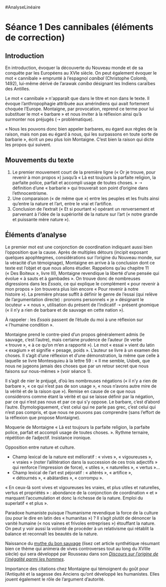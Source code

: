 #AnalyseLinéaire

# Séance 1 Des cannibales (éléments de correction)
## Introduction
En introduction, évoquer la découverte du Nouveau monde et de sa conquête par les Européens au XVIe siècle. On peut également évoquer le mot « cannibale » emprunté à l’espagnol *caníbal* (Christophe Colomb, 1492), lui-même dérivé de l’arawak *caniba* désignant les Indiens caraïbes des Antilles.

Le mot « cannibale » n'apparaît que dans le titre et non dans le texte. Il évoque l’anthropophagie attribuée aux amérindiens qui avait fortement choquée l’Europe. Montaigne, par provocation, reprend ce terme pour lui substituer le mot « barbare » et nous inviter à la réflexion ainsi qu’à surmonter nos préjugés (➝ problématique).

« Nous les pouvons donc bien appeler barbares, eu égard aux règles de la raison, mais non pas eu égard à nous, qui les surpassons en toute sorte de barbarie », écrit un peu plus loin Montaigne. C’est bien la raison qui dicte les propos qui suivent.

## Mouvements du texte
1. Le premier mouvement court de la première ligne (« Or je trouve, pour revenir à mon propos ») jusqu’à « Là est toujours la parfaite religion, la parfaite police, parfait et accompli usage de toutes choses. » ➝ définition d’une « barbarie » qui trouverait son point d’origine dans l’ethnocentrisme.
2. Une comparaison (« de même que ») entre les peuples et les fruits ainsi qu’entre la nature et l’art, entre le vrai et l’artifice.
3. Conclusion de l’extrait (« Et si pourtant ») opérant un renversement et parvenant à l’idée de la supériorité de la nature sur l’art (« notre grande et puissante mère nature »).

## Éléments d’analyse
Le premier mot est une conjonction de coordination indiquant aussi bien l’opposition que la cause. Après de multiples détours (incipit exposant quelques apophtegmes, considérations sur l’origine du Nouveau monde, sur la véracité d’un témoignage), Montaigne en arrive à la conclusion dont ce texte est l’objet et que nous allons étudier.
Rappelons qu’au chapitre 11 (« Des Boiteux », livre III), Montaigne revendique la liberté d’une pensée qui évolue « à sauts et à gambades ». On trouve donc de nombreuses digressions dans les *Essais*, ce qui explique le complément « pour revenir à mon propos » (on trouvera plus loin encore « Pour revenir à notre histoire »).
La première phrase suffit à définir le genre de l’essai (qui relève de l’argumentation directe) : pronoms personnels « je » désignant le locuteur + « nous », utilisation du présent de l’indicatif ➝ présent gnomique (« il n’y a rien de barbare et de sauvage en cette nation »).

À rappeler : les *Essais* passent de l’étude du moi à une réflexion sur « l’humaine condition ».

Montaigne prend le contre-pied d’un propos généralement admis (le sauvage, c’est l’autre), mais certaine prudence de l’auteur (le verbe « trouve », « à ce qu’on m’en a rapporté »). Le mot « essai » vient du latin « exagium » et signifie « pesage, poids ». L’auteur se livre à un examen des choses. Il s’agit d’une réflexion et d’une démonstration, la même que celle à laquelle se livre Montesquieu à la lettre 59 : « Il me semble, Usbek, que nous ne jugeons jamais des choses que par un retour secret que nous faisons sur nous-mêmes » (voir séance 1).

Il s’agit de nier le préjugé, d’où les nombreuses négations (« il n’y a rien de barbare », « ce qui n’est pas de son usage », « nous n’avons autre mire de la vérité et de la raison que »). Remise en cause de ce que nous considérons comme étant la vérité et qui se laisse définir par la négation, par ce qui n’est pas nous et par ce qui s’y oppose. Le barbare, c’est d’abord l’autre. Étymologiquement, c’est celui qui ne parle pas grec, c’est celui qui n’est pas compris, et que nous ne pouvons pas comprendre (sans l’effort de la réflexion que propose Montaigne).

Moquerie de Montaigne « Là est toujours la parfaite religion, la parfaite police, parfait et accompli usage de toutes choses. ». Rythme ternaire, répétition de l’adjectif. Insistance ironique.

Opposition entre nature et culture.
- Champ lexical de la nature est mélioratif : « vives », « vigoureuses », « vraies » (noter l’allitération dans la succession de ces trois adjectifs » qui renforce l’impression de force), « utiles », « naturelles », « vertus »...
- Champ lexical de l’art est péjoratif : « altérés », « artifice », « détournés », « abâtardies », « corrompu ».

« En ceux-là sont vives et vigoureuses les vraies, et plus utiles et naturelles, vertus et propriétés » : abondance de la conjonction de coordination « et » marquant l’accumulation et donc la richesse de la nature. Emploi du superlatif « et plus ».

Paradoxe humaniste puisque l’humanisme revendique la force de la culture (ou pour le dire en latin des « humanitas ») ? Il s’agit plutôt de dénoncer la vanité humaine (« nos vaines et frivoles entreprises ») étouffant la nature. On peut y voir aussi la volonté de procéder à un relativisme qui rétablit la balance et reconnaît les beautés de la nature.

Naissance du [mythe du bon sauvage](http://www.cvm.qc.ca/encephi/Syllabus/Litterature/18e/bonsauvage.htm) (lisez cet article synthétique résumant bien ce thème qui animera de vives controverses tout au long du XVIIIe siècle) qui sera développé par Rousseau dans son [*Discours sur l’origine de l’inégalité parmi les hommes*](https://fr.wikipedia.org/wiki/Discours_sur_l%27origine_et_les_fondements_de_l%27in%C3%A9galit%C3%A9_parmi_les_hommes). 

Importance des citations chez Montaigne qui témoignent du goût pour l’Antiquité et la sagesse des Anciens qu’ont développé les humanistes. Elles jouent également le rôle de l’argument d’autorité.